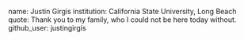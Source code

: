 name: Justin Girgis 
institution: California State University, Long Beach 
quote: Thank you to my family, who I could not be here today without.
github_user: justingirgis